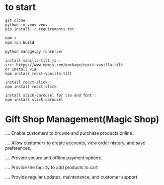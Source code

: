 # to start

```
git clone
python -m venv venv
pip install -r requirements.txt
```

```javascript
npm i
npm run build
```

```python
python manage.py runserver
```
```
install vanilla-tilt.js :
src: https://www.npmjs.com/package/react-vanilla-tilt
or install via
npm install react-vanilla-tilt
```

```
install react-slick :
npm install react-slick
```

```
install slick-carousel for css and font :
npm install slick-carousel
```


# Gift Shop Management(Magic Shop)
....   Enable customers to browse and purchase products online.

....   Allow customers to create accounts, view order history, and save preferences.

....   Provide secure and offline payment options.

....   Provide the facility to add products to cart

....   Provide regular updates, maintenance, and customer support.




